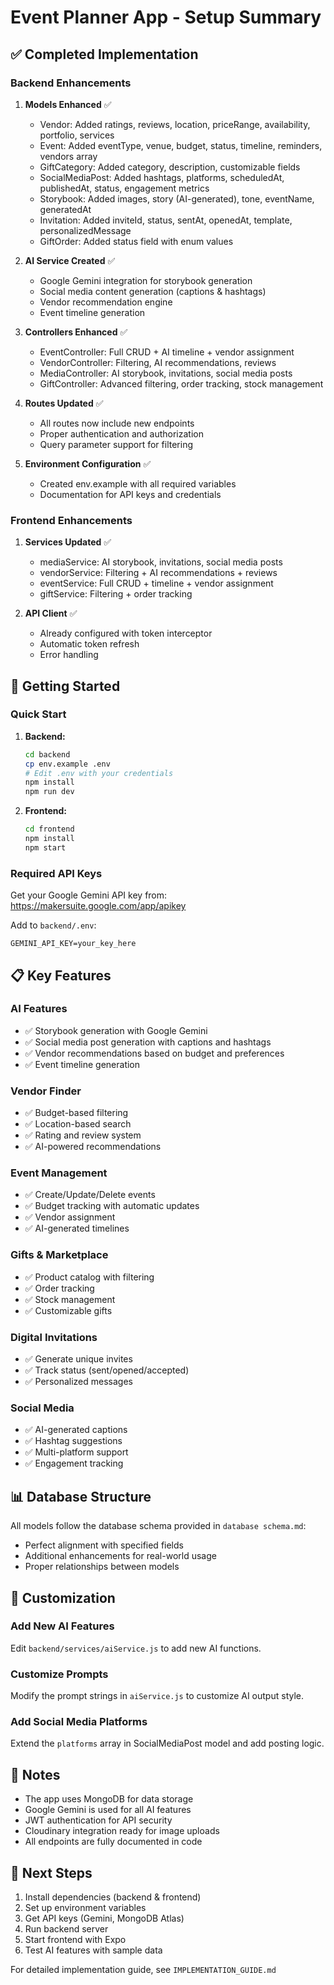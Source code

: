 # Event Planner App - Setup Summary

## ✅ Completed Implementation

### Backend Enhancements

1. **Models Enhanced** ✅
   - Vendor: Added ratings, reviews, location, priceRange, availability, portfolio, services
   - Event: Added eventType, venue, budget, status, timeline, reminders, vendors array
   - GiftCategory: Added category, description, customizable fields
   - SocialMediaPost: Added hashtags, platforms, scheduledAt, publishedAt, status, engagement metrics
   - Storybook: Added images, story (AI-generated), tone, eventName, generatedAt
   - Invitation: Added inviteId, status, sentAt, openedAt, template, personalizedMessage
   - GiftOrder: Added status field with enum values

2. **AI Service Created** ✅
   - Google Gemini integration for storybook generation
   - Social media content generation (captions & hashtags)
   - Vendor recommendation engine
   - Event timeline generation

3. **Controllers Enhanced** ✅
   - EventController: Full CRUD + AI timeline + vendor assignment
   - VendorController: Filtering, AI recommendations, reviews
   - MediaController: AI storybook, invitations, social media posts
   - GiftController: Advanced filtering, order tracking, stock management

4. **Routes Updated** ✅
   - All routes now include new endpoints
   - Proper authentication and authorization
   - Query parameter support for filtering

5. **Environment Configuration** ✅
   - Created env.example with all required variables
   - Documentation for API keys and credentials

### Frontend Enhancements

1. **Services Updated** ✅
   - mediaService: AI storybook, invitations, social media posts
   - vendorService: Filtering + AI recommendations + reviews
   - eventService: Full CRUD + timeline + vendor assignment
   - giftService: Filtering + order tracking

2. **API Client** ✅
   - Already configured with token interceptor
   - Automatic token refresh
   - Error handling

## 🚀 Getting Started

### Quick Start

1. **Backend:**
   ```bash
   cd backend
   cp env.example .env
   # Edit .env with your credentials
   npm install
   npm run dev
   ```

2. **Frontend:**
   ```bash
   cd frontend
   npm install
   npm start
   ```

### Required API Keys

Get your Google Gemini API key from: https://makersuite.google.com/app/apikey

Add to `backend/.env`:
```
GEMINI_API_KEY=your_key_here
```

## 📋 Key Features

### AI Features
- ✅ Storybook generation with Google Gemini
- ✅ Social media post generation with captions and hashtags
- ✅ Vendor recommendations based on budget and preferences
- ✅ Event timeline generation

### Vendor Finder
- ✅ Budget-based filtering
- ✅ Location-based search
- ✅ Rating and review system
- ✅ AI-powered recommendations

### Event Management
- ✅ Create/Update/Delete events
- ✅ Budget tracking with automatic updates
- ✅ Vendor assignment
- ✅ AI-generated timelines

### Gifts & Marketplace
- ✅ Product catalog with filtering
- ✅ Order tracking
- ✅ Stock management
- ✅ Customizable gifts

### Digital Invitations
- ✅ Generate unique invites
- ✅ Track status (sent/opened/accepted)
- ✅ Personalized messages

### Social Media
- ✅ AI-generated captions
- ✅ Hashtag suggestions
- ✅ Multi-platform support
- ✅ Engagement tracking

## 📊 Database Structure

All models follow the database schema provided in `database schema.md`:
- Perfect alignment with specified fields
- Additional enhancements for real-world usage
- Proper relationships between models

## 🔧 Customization

### Add New AI Features

Edit `backend/services/aiService.js` to add new AI functions.

### Customize Prompts

Modify the prompt strings in `aiService.js` to customize AI output style.

### Add Social Media Platforms

Extend the `platforms` array in SocialMediaPost model and add posting logic.

## 📝 Notes

- The app uses MongoDB for data storage
- Google Gemini is used for all AI features
- JWT authentication for API security
- Cloudinary integration ready for image uploads
- All endpoints are fully documented in code

## 🎯 Next Steps

1. Install dependencies (backend & frontend)
2. Set up environment variables
3. Get API keys (Gemini, MongoDB Atlas)
4. Run backend server
5. Start frontend with Expo
6. Test AI features with sample data

For detailed implementation guide, see `IMPLEMENTATION_GUIDE.md`

